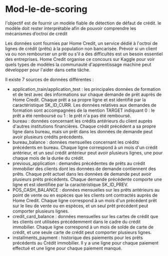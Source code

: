 # Mod-le-de-scoring
l'objectif est de fournir un modèle fiable de détection de défaut de crédit. le modèle doit rester interprétable afin de pouvoir comprendre les mécanismes d’octroi de crédit

Les données sont fournies par Home Credit, un service dédié à l'octroi de lignes de crédit (prêts) à la population non bancarisée. Prévoir si un client va ou non rembourser un prêt ou s'il a des difficultés est un besoin essentiel des entreprises. Home Credit organise ce concours sur Kaggle pour voir quels types de modèles la communauté d'apprentissage machine peut développer pour l'aider dans cette tâche.

Il existe 7 sources de données différentes :

   * application_train/application_test : les principales données de formation et de test avec des informations sur chaque demande de prêt auprès de Home Credit. Chaque prêt a sa propre ligne et est identifié par la caractéristique SK_ID_CURR. Les données relatives aux demandes de formation sont accompagnées de la mention TARGET indiquant 0 : le prêt a été remboursé ou 1 : le prêt n'a pas été remboursé.
   * bureau : données concernant les crédits antérieurs du client auprès d'autres institutions financières. Chaque crédit précédent a sa propre ligne dans bureau, mais un prêt dans les données de demande peut avoir plusieurs crédits précédents.
   * bureau_balance : données mensuelles concernant les crédits précédents en bureau. Chaque ligne correspond à un mois d'un crédit antérieur, et un seul crédit antérieur peut avoir plusieurs lignes, une pour chaque mois de la durée du crédit.
   * previous_application : demandes précédentes de prêts au crédit immobilier des clients dont les données de demande contiennent des prêts. Chaque prêt actuel dans les données de demande peut avoir plusieurs prêts précédents. Chaque demande précédente comporte une ligne et est identifiée par la caractéristique SK_ID_PREV.
   * POS_CASH_BALANCE : données mensuelles sur les prêts antérieurs au point de vente ou en espèces que les clients ont contractés auprès de Home Credit. Chaque ligne correspond à un mois d'un précédent prêt sur le lieu de vente ou en espèces, et un seul prêt précédent peut comporter plusieurs lignes.
   * credit_card_balance : données mensuelles sur les cartes de crédit que les clients ont utilisées précédemment dans le cadre du crédit immobilier. Chaque ligne correspond à un mois de solde de carte de crédit, et une seule carte de crédit peut comporter plusieurs lignes.
   * installments_payment : historique des paiements pour les prêts précédents au Crédit immobilier. Il y a une ligne pour chaque paiement effectué et une ligne pour chaque paiement manqué.
